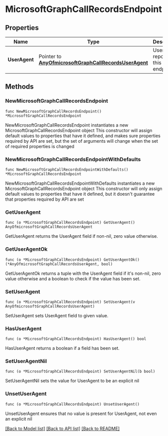 # MicrosoftGraphCallRecordsEndpoint

## Properties

Name | Type | Description | Notes
------------ | ------------- | ------------- | -------------
**UserAgent** | Pointer to [**AnyOfmicrosoftGraphCallRecordsUserAgent**](anyOf&lt;microsoft.graph.callRecords.userAgent&gt;.md) | User-agent reported by this endpoint. | [optional] 

## Methods

### NewMicrosoftGraphCallRecordsEndpoint

`func NewMicrosoftGraphCallRecordsEndpoint() *MicrosoftGraphCallRecordsEndpoint`

NewMicrosoftGraphCallRecordsEndpoint instantiates a new MicrosoftGraphCallRecordsEndpoint object
This constructor will assign default values to properties that have it defined,
and makes sure properties required by API are set, but the set of arguments
will change when the set of required properties is changed

### NewMicrosoftGraphCallRecordsEndpointWithDefaults

`func NewMicrosoftGraphCallRecordsEndpointWithDefaults() *MicrosoftGraphCallRecordsEndpoint`

NewMicrosoftGraphCallRecordsEndpointWithDefaults instantiates a new MicrosoftGraphCallRecordsEndpoint object
This constructor will only assign default values to properties that have it defined,
but it doesn't guarantee that properties required by API are set

### GetUserAgent

`func (o *MicrosoftGraphCallRecordsEndpoint) GetUserAgent() AnyOfmicrosoftGraphCallRecordsUserAgent`

GetUserAgent returns the UserAgent field if non-nil, zero value otherwise.

### GetUserAgentOk

`func (o *MicrosoftGraphCallRecordsEndpoint) GetUserAgentOk() (*AnyOfmicrosoftGraphCallRecordsUserAgent, bool)`

GetUserAgentOk returns a tuple with the UserAgent field if it's non-nil, zero value otherwise
and a boolean to check if the value has been set.

### SetUserAgent

`func (o *MicrosoftGraphCallRecordsEndpoint) SetUserAgent(v AnyOfmicrosoftGraphCallRecordsUserAgent)`

SetUserAgent sets UserAgent field to given value.

### HasUserAgent

`func (o *MicrosoftGraphCallRecordsEndpoint) HasUserAgent() bool`

HasUserAgent returns a boolean if a field has been set.

### SetUserAgentNil

`func (o *MicrosoftGraphCallRecordsEndpoint) SetUserAgentNil(b bool)`

 SetUserAgentNil sets the value for UserAgent to be an explicit nil

### UnsetUserAgent
`func (o *MicrosoftGraphCallRecordsEndpoint) UnsetUserAgent()`

UnsetUserAgent ensures that no value is present for UserAgent, not even an explicit nil

[[Back to Model list]](../README.md#documentation-for-models) [[Back to API list]](../README.md#documentation-for-api-endpoints) [[Back to README]](../README.md)


